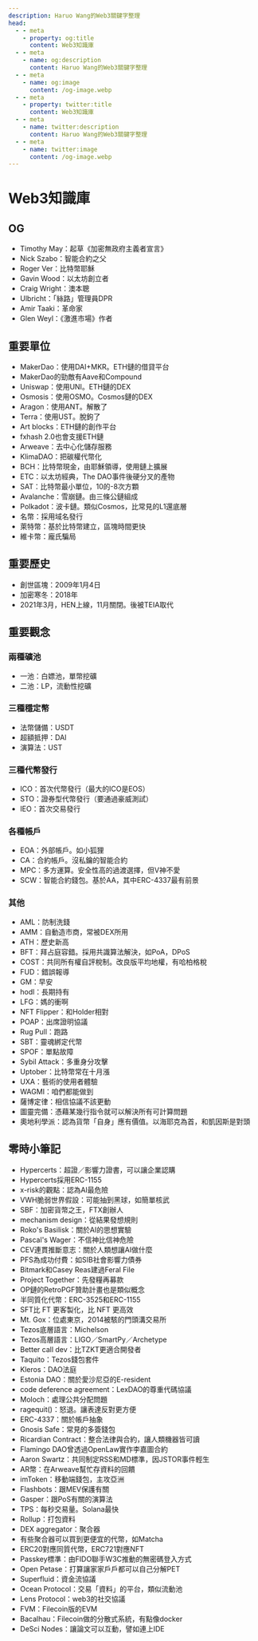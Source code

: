 ```yaml
---
description: Haruo Wang的Web3關鍵字整理
head:
  - - meta
    - property: og:title
      content: Web3知識庫
  - - meta
    - name: og:description
      content: Haruo Wang的Web3關鍵字整理
  - - meta
    - name: og:image
      content: /og-image.webp
  - - meta
    - property: twitter:title
      content: Web3知識庫
  - - meta
    - name: twitter:description
      content: Haruo Wang的Web3關鍵字整理
  - - meta
    - name: twitter:image
      content: /og-image.webp
---
```


# Web3知識庫

<p><Badge type="info" text="🌿 Budding" /></P>

## OG

- Timothy May：起草《加密無政府主義者宣言》
- Nick Szabo：智能合約之父
- Roger Ver：比特幣耶穌
- Gavin Wood：以太坊創立者
- Craig Wright：澳本聰
- Ulbricht：「絲路」管理員DPR
- Amir Taaki：革命家
- Glen Weyl：《激進市場》作者

## 重要單位

- MakerDao：使用DAI+MKR。ETH鏈的借貸平台
- MakerDao的勁敵有Aave和Compound
- Uniswap：使用UNI。ETH鏈的DEX
- Osmosis：使用OSMO。Cosmos鏈的DEX
- Aragon：使用ANT。解散了
- Terra：使用UST。脫鉤了
- Art blocks：ETH鏈的創作平台
- fxhash 2.0也會支援ETH鏈
- Arweave：去中心化儲存服務
- KlimaDAO：把碳權代幣化
- BCH：比特幣現金，由耶穌領導，使用鏈上擴展
- ETC：以太坊經典，The DAO事件後硬分叉的產物
- SAT：比特幣最小單位，10的-8次方顆
- Avalanche：雪崩鏈。由三條公鏈組成
- Polkadot：波卡鏈。類似Cosmos，比常見的L1還底層
- 名幣：採用域名發行
- 萊特幣：基於比特幣建立，區塊時間更快
- 維卡幣：龐氏騙局

## 重要歷史

- 創世區塊：2009年1月4日
- 加密寒冬：2018年
- 2021年3月，HEN上線，11月關閉。後被TEIA取代

## 重要觀念

### 兩種礦池

- 一池：白嫖池，單幣挖礦
- 二池：LP，流動性挖礦

### 三種穩定幣

- 法幣儲備：USDT
- 超額抵押：DAI
- 演算法：UST

### 三種代幣發行

- ICO：首次代幣發行（最大的ICO是EOS）
- STO：證券型代幣發行（要通過豪威測試）
- IEO：首次交易發行

### 各種帳戶

- EOA：外部帳戶。如小狐狸
- CA：合約帳戶。沒私鑰的智能合約
- MPC：多方運算。安全性高的過渡選擇，但V神不愛
- SCW：智能合約錢包。基於AA，其中ERC-4337最有前景

### 其他

- AML：防制洗錢
- AMM：自動造市商，常被DEX所用
- ATH：歷史新高
- BFT：拜占庭容錯。採用共識算法解決，如PoA，DPoS
- COST：共同所有權自評稅制。改良版平均地權，有哈柏格稅
- FUD：錯誤報導
- GM：早安
- hodl：長期持有
- LFG：媽的衝啊
- NFT Flipper：和Holder相對
- POAP：出席證明協議
- Rug Pull：跑路
- SBT：靈魂綁定代幣
- SPOF：單點故障
- Sybil Attack：多重身分攻擊
- Uptober：比特幣常在十月漲
- UXA：藝術的使用者體驗
- WAGMI：咱們都能做到
- 薩博定律：相信協議不該更動
- 圖靈完備：憑藉某幾行指令就可以解決所有可計算問題
- 奧地利學派：認為貨幣「自身」應有價值。以海耶克為首，和凱因斯是對頭

## 零時小筆記

- Hypercerts：超證／影響力證書，可以讓企業認購 
- Hypercerts採用ERC-1155
- x-risk的觀點：認為AI最危險
- VWH脆弱世界假設：可能抽到黑球，如簡單核武
- SBF：加密貨幣之王，FTX創辦人
- mechanism design：從結果發想規則
- Roko's Basilisk：關於AI的思想實驗
- Pascal's Wager：不信神比信神危險
- CEV連貫推斷意志：關於人類想讓AI做什麼
- PFS為成功付費：如SIB社會影響力債券
- Bitmark和Casey Reas建過Feral File
- Project Together：先發糧再募款  
- OP鏈的RetroPGF贊助計畫也是類似概念
- 半同質化代幣：ERC-3525和ERC-1155
- SFT比 FT 更客製化，比 NFT 更高效
- Mt. Gox：位處東京，2014被駭的門頭溝交易所
- Tezos底層語言：Michelson
- Tezos高層語言：LIGO／SmartPy／Archetype
- Better call dev：比TZKT更適合開發者
- Taquito：Tezos錢包套件
- Kleros：DAO法庭
- Estonia DAO：關於愛沙尼亞的E-resident
- code deference agreement：LexDAO的尊重代碼協議
- Moloch：處理公共分配問題
- ragequit()：怒退。讓表達反對更方便
- ERC-4337：關於帳戶抽象
- Gnosis Safe：常見的多簽錢包
- Ricardian Contract：整合法律與合約，讓人類機器皆可讀
- Flamingo DAO曾透過OpenLaw實作李嘉圖合約
- Aaron Swartz：共同制定RSS和MD標準，因JSTOR事件輕生
- AR幣：在Arweave幫忙存資料的回饋
- imToken：移動端錢包，主攻亞洲
- Flashbots：跟MEV保護有關
- Gasper：跟PoS有關的演算法
- TPS：每秒交易量。Solana最快
- Rollup：打包資料
- DEX aggregator：聚合器
- 有些聚合器可以買到更便宜的代幣，如Matcha
- ERC20對應同質代幣，ERC721對應NFT
- Passkey標準：由FIDO聯手W3C推動的無密碼登入方式
- Open Petase：打算讓家家戶戶都可以自己分解PET
- Superfluid：資金流協議
- Ocean Protocol：交易「資料」的平台，類似流動池
- Lens Protocol：web3的社交協議
- FVM：Filecoin版的EVM
- Bacalhau：Filecoin做的分散式系統，有點像docker
- DeSci Nodes：讓論文可以互動，譬如連上IDE